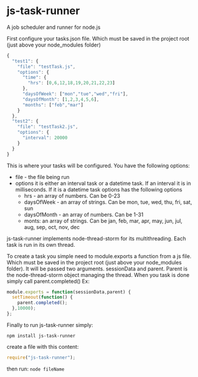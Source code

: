 # js-task-runner
A job scheduler and runner for node.js

First configure your tasks.json file. Which must be saved in the project root (just above your node_modules folder)
```javascript
{
  "test1": {
    "file": "testTask.js",
    "options": {
      "time": {
        "hrs": [0,6,12,18,19,20,21,22,23]
      },
      "daysOfWeek": ["mon","tue","wed","fri"],
      "daysOfMonth": [1,2,3,4,5,6],
      "months": ["feb","mar"]
    }
  },
  "test2": {
    "file": "testTask2.js",
    "options": {
      "interval": 20000
    }
  }
}

```
This is where your tasks will be configured. You have the following options:

* file - the file being run
* options it is either an interval task or a datetime task. If an interval it is in milliseconds. If it is a datetime task options has the following options
  * hrs - an array of numbers. Can be 0-23
  * daysOfWeek - an array of strings. Can be mon, tue, wed, thu, fri, sat, sun
  * daysOfMonth - an array of numbers. Can be 1-31
  * monts: an array of strings. Can be jan, feb, mar, apr, may, jun, jul, aug, sep, oct, nov, dec

js-task-runner implements node-thread-storm for its multithreading. Each task is run in its own thread.

To create a task you simple need to module.exports a function from a js file. Which must be saved in the project root (just above your node_modules folder). It will be passed two arguments. sessionData and parent. Parent is the node-thread-storm object managing the thread. When you task is done simply call parent.completed()  Ex:
```javascript
module.exports = function(sessionData,parent) {
  setTimeout(function() {
    parent.completed();
  },10000);
};
```

Finally to run js-task-runner simply:

`npm install js-task-runner`

create a file with this content:
```javascript
require("js-task-runner");
```
then run:
`node fileName`

